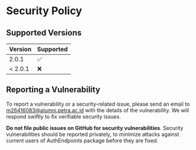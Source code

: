 # Security Policy

## Supported Versions

| Version | Supported          |
| ------- | ------------------ |
| 2.0.1   | :white_check_mark: |
| < 2.0.1 | :x:                |

## Reporting a Vulnerability

To report a vulnerability or a security-related issue, please send an email to m26416083@alumni.petra.ac.id with the details of the vulnerability. We will respond swiftly to fix verifiable security issues.

**Do not file public issues on GitHub for security vulnerabilities**. Security vulnerabilities should be reported privately, to minimize attacks against current users of AuthEndpoints package before they are fixed.

